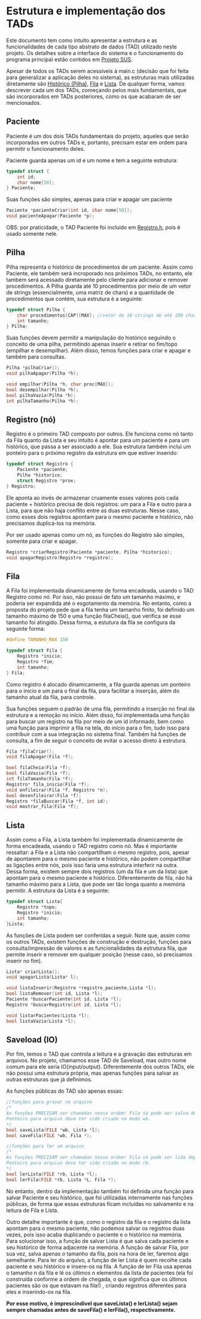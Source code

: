 # Estrutura e implementação dos TADs
Este documento tem como intuito apresentar a estrutura e as funcionalidades de cada tipo abstrato de dados (TAD) utilizado neste projeto. Os detalhes sobre a interface do sistema e o funcionamento do programa principal estão contidos em [Projeto SUS](../README.md).  

Apesar de todos os TADs serem acessíveis à main.c (decisão que foi feita para generalizar a aplicação deles no sistema), as estruturas mais utilizadas diretamente são [Histórico (Pilha)](Pilha.h), [Fila](Fila.h) e [Lista](Lista.h). De qualquer forma, vamos descrever cada um dos TADs, começando pelos mais fundamentais, que são incorporados em TADs posteriores, como os que acabaram de ser mencionados.  

## Paciente
Paciente é um dos dois TADs fundamentais do projeto, aqueles que serão incorporados em outros TADs e, portanto, precisam estar em ordem para permitir o funcionamento deles.  

Paciente guarda apenas um id e um nome e tem a seguinte estrutura:  

```c
typedef struct {
    int id;
    char nome[50];
} Paciente;
```

Suas funções são simples, apenas para criar e apagar um paciente  

```c
Paciente *pacienteCriar(int id, char nome[50]);
void pacienteApagar(Paciente *p);
```

OBS: por praticidade, o TAD Paciente foi incluído em [Registro.h](Registro.h), pois é usado somente nele.

## Pilha
Pilha representa o histórico de procedimentos de um paciente. Assim como Paciente, ele também será incroporado nos próximos TADs, no entanto, ele também será acessado diretamente pelo cliente para adicionar e remover procedimentos. A Pilha guarda até 10 procedimentos por meio de um vetor de strings (essencialmente, uma matriz de chars) e a quantidade de procedimentos que contém, sua estrutura é a seguinte:

```c
typedef struct Pilha {
    char procedimentos[CAP][MAX]; //vetor de 10 strings de até 100 chars
    int tamanho;
} Pilha;
```

Suas funções devem permitir a manipulação do histórico seguindo o conceito de uma pilha, permitindo apenas inserir e retirar no fim/topo (empilhar e desempilhar). Além disso, temos funções para criar e apagar e também para consultas.

```c
Pilha *pilhaCriar();
void pilhaApagar(Pilha *h);

void empilhar(Pilha *h, char proc[MAX]);
bool desempilhar(Pilha *h);
bool pilhaVazia(Pilha *h);
int pilhaTamanho(Pilha *h);
```

## Registro (nó)
Registro é o primeiro TAD composto por outros. Ele funciona como nó tanto da Fila quanto da Lista e seu intuito é apontar para um paciente e para um histórico, que passa a ser associado a ele. Sua estrutura também inclui um ponteiro para o próximo registro da estrutura em que estiver inserido:

```c
typedef struct Registro {
    Paciente *paciente;
    Pilha *historico;
    struct Registro *prox;
} Registro;
```

Ele aponta ao invés de armazenar cruamente esses valores pois cada paciente + histórico precisa de dois registros: um para a Fila e outro para a Lista, para que não haja conflito entre as duas estruturas. Nesse caso, como esses dois registros apontam para o mesmo paciente e histórico, não precisamos duplicá-los na memória.  

Por ser usado apenas como um nó, as funções do Registro são simples, somente para criar e apagar.

```c
Registro *criarRegistro(Paciente *paciente, Pilha *historico);
void apagarRegistro(Registro *registro);
```

## Fila
A Fila foi implementada dinamicamente de forma encadeada, usando o TAD Registro como nó. Por isso, não possui de fato um tamanho máximo, e poderia ser expandida até o esgotamento da memória. No entanto, como a proposta do projeto pede que a fila tenha um tamanho finito, foi definido um tamanho máximo de 150 e uma função filaCheia(), que verifica se esse tamanho foi atingido. Dessa forma, a estutura da fila se configura da seguinte forma:

```c
#define TAMANHO_MAX 150

typedef struct Fila {
    Registro *inicio;
    Registro *fim;
    int tamanho;
} Fila;
```

Como registro é alocado dinamicamente, a fila guarda apenas um ponteiro para o inicio e um para o final da fila, para facilitar a inserção, além do tamanho atual da fila, para controle.  

Sua funções seguem o padrão de uma fila, permitindo a inserção no final da estrutura e a remoção no início. Além disso, foi implementada uma função para buscar um registro na fila por meio de um id informado, bem como uma função para imprimir a fila na tela, do início para o fim, tudo isso para contribuir com a sua integração no sistema final. Também há funções de consulta, a fim de seguir o conceito de evitar o acesso direto à estrutura.

```c
Fila *filaCriar();
void filaApagar(Fila *f);

bool filaCheia(Fila *f);
bool filaVazia(Fila *f);
int filaTamanho(Fila *f);
Registro* fila_inicio(Fila *f);
void enfileirar(Fila *f, Registro *n);
bool desenfileirar(Fila *f);
Registro *filaBuscar(Fila *f, int id);
void mostrar_fila(Fila *f);
```

## Lista
Assim como a Fila, a Lista também foi implementada dinamicamente de forma encadeada, usando o TAD registro como nó. Mas é importante ressaltar: a Fila e a Lista não compartilham o mesmo registro, pois, apesar de apontarem para o mesmo paciente e histórico, não podem compartilhar as ligações entre nós, pois isso faria uma estrutura interferir na outra. Dessa forma, existem sempre dois registros (um da fila e um da lista) que apontam para o mesmo paciente e histórico. Diferentemente de fila, não há tamanho máximo para a Lista, que pode ser tão longa quanto a memória permitir. A estrutura da Lista é a seguinte:

```c
typedef struct Lista{
    Registro *topo;
    Registro *inicio;
    int tamanho;
}Lista;
```

As funções de Lista podem ser conferidas a seguir. Note que, assim como os outros TADs, existem funções de construção e destrução, funções para consulta/impressão de valores e as funcionalidades da estrutura fila, que permite inserir e remover em qualquer posição (nesse caso, só precisamos inserir no fim).

```c
Lista* criarLista();
void apagarLista(Lista* l);

void listaInserir(Registro *registro_paciente,Lista *l);
bool listaRemover(int id, Lista *l);
Paciente *buscarPaciente(int id, Lista *l);
Registro *buscarRegistro(int id, Lista *l);

void listarPacientes(Lista *l);
bool listaVazia(Lista *l);
```

## Saveload (IO)
Por fim, temos o TAD que controla a leitura e a gravação das estruturas em arquivos. No projeto, chamamos esse TAD de Saveload, mas outro nome comum para ele seria IO(input/output). Diferentemente dos outros TADs, ele não possui uma estrutura própria, mas apenas funções para salvar as outras estruturas que já definimos.  

As funções públicas do TAD são apenas essas:

```c
//funções para gravar no arquivo
/*
As funções PRECISAM ser chamadas nessa ordem! Fila só pode ser salva depois de Lista.
Ponteiro para arquivo deve ter sido criado no modo wb.
*/
bool saveLista(FILE *wb, Lista *l);
bool saveFila(FILE *wb, Fila *);

//funções para ler um arquivo
/*
As funções PRECISAM ser chamadas nessa ordem! Fila só pode ser lida depois de Lista.
Ponteiro para arquivo deve ter sido criado no modo rb.
*/
bool lerLista(FILE *rb, Lista *l);
bool lerFila(FILE *rb, Lista *L, Fila *);
```

No entanto, dentro da implementação também foi definida uma função para salvar Paciente e seu histórico, que foi utilizadas internamente nas funções públicas, de forma que essas estruturas ficam incluídas no salvamento e na leitura de Fila e Lista.  

Outro detalhe importante é que, como o registro da fila e o registro da lista apontam para o mesmo paciente, não podemos salvar os registros duas vezes, pois isso acaba duplicando o paciente e o histórico na memória. Para solucionar isso, a função de salvar Lista é que salva cada paciente e seu histórico de forma adjacente na memória. A função de salvar Fila, por sua vez, salva apenas o tamanho da fila, pois na hora de ler, faremos algo semelhante. Para ler do arquivo, a função de ler Lista é quem recolhe cada paciente e seu histórico e insere-os na fila. A função de ler Fila usa apenas o tamanho n da fila e lê os últimos n elementos da lista de pacientes (ela foi construída conforme a ordem de chegada, o que significa que os últimos pacientes são os que estavam na fila!) , criando registros diferentes para eles e inserindo-os na fila.  

**Por esse motivo, é imprescindível que saveLista() e lerLista() sejam sempre chamadas antes de saveFila() e lerFila(), respectivamente.**
